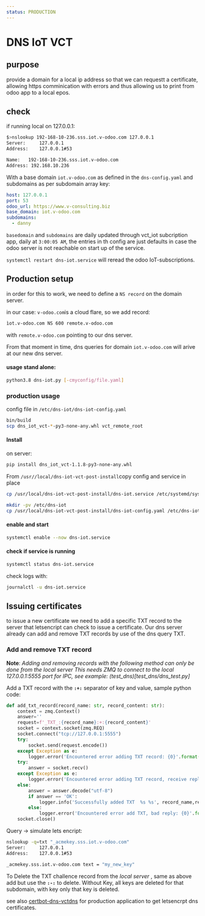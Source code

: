 ```yaml
---
status: PRODUCTION
---
```


# DNS IoT VCT

## purpose

provide a domain for a local ip address so that we can requestt a certificate, allowing https comminication with errors and thus allowing us to print from odoo app to a local epos.

## check

if running local on 127.0.0.1:

```bash
$>nslookup 192-168-10-236.sss.iot.v-odoo.com 127.0.0.1
Server:		127.0.0.1
Address:	127.0.0.1#53

Name:	192-168-10-236.sss.iot.v-odoo.com
Address: 192.168.10.236
```


With a base domain `iot.v-odoo.com` as defined in the `dns-config.yaml` and subdomains as per subdomain array key:
```yaml
host: 127.0.0.1
port: 53
odoo_url: https://www.v-consulting.biz
base_domain: iot.v-odoo.com
subdomains:
  - danny
```

`basedomain` and `subdomains` are daily updated through vct_iot subcription app, daily at `3:00:05 AM`, the entries in th config are just defaults in case the odoo server is not reachable on start up of the service.

`systemctl restart dns-iot.service` will reread the odoo IoT-subscriptions.


## Production setup

in order for this to work, we need to define a `NS record` on the domain server.

in our case: `v-odoo.com`is a cloud flare, so we add record:
```bash
ìot.v-odoo.com NS 600 remote.v-odoo.com
``` 
with `remote.v-odoo.com` pointing to our dns server.

From that moment in time, dns queries for domain `iot.v-odoo.com` will arive at our new dns server.


#### usage stand alone: 
```bash
python3.8 dns-iot.py [-cmyconfig/file.yaml]
```

### production usage

config file in `/etc/dns-iot/dns-iot-config.yaml`

```bash
bin/build
scp dns_iot_vct-*-py3-none-any.whl vct_remote_root
```

#### Install
on server:

```bash
pip install dns_iot_vct-1.1.8-py3-none-any.whl
````

From `/usr//local/dns-iot-vct-post-install`copy config and service in place

```bash
cp /usr/local/dns-iot-vct-post-install/dns-iot.service /etc/systemd/system/dns-iot.service

mkdir -pv /etc/dns-iot
cp /usr/local/dns-iot-vct-post-install/dns-iot-config.yaml /etc/dns-iot/dns-iot-config.yaml
```

#### enable and start

```bash
systemctl enable --now dns-iot.service
```

#### check if service is running
```bash
systemctl status dns-iot.service
```

check logs with:
```bash
journalctl -u dns-iot.service
```

## Issuing certificates

to issue a new certificate we need to add a specific TXT record to the server that letsencript can check to issue a certificate.
Our dns server already can add and remove TXT records by use of the dns query TXT.

### Add and remove TXT record

**Note**: *Adding and removing records with the following method can only be done from the local server This needs ZMQ to connect to the local 127.0.0.1:5555 port for IPC, see example: (test_dns)[test_dns/dns_test.py]*

Add a TXT record with the  **`:+:`** separator of key and value, sample python code:

```python
def add_txt_record(record_name: str, record_content: str):
    context = zmq.Context()
    answer=''
    request=f'_TXT_:{record_name}:+:{record_content}'
    socket = context.socket(zmq.REQ)
    socket.connect("tcp://127.0.0.1:5555")
    try:
        socket.send(request.encode())
    except Exception as e:
        logger.error('Encountered error adding TXT record: {0}'.format(e))
    try:
        answer = socket.recv()
    except Exception as e:
        logger.error('Encountered error adding TXT record, receive reply: {0}'.format(e))
    else:
        answer = answer.decode("utf-8")
        if answer == 'OK':
            logger.info('Successfully added TXT  %s %s', record_name,record_content)
        else:
            logger.error('Encountered error add TXT, bad reply: {0}'.format(answer)) 
    socket.close()
```

Query -> simulate lets encript:
```bash
nslookup -q=txt "_acmekey.sss.iot.v-odoo.com"
Server:		127.0.0.1
Address:	127.0.0.1#53

_acmekey.sss.iot.v-odoo.com	text = "my_new_key"
```

To Delete the TXT challence record from the *local server* , same as above add but use the **`:-:`** to delete.
Without Key, all keys are deleted for that subdomain, with key only that key is deleted.

see also [certbot-dns-vctdns](https://github.com/v-odoo-testing/certbot-dns-vctdns) for production application to get letsencrpt dns certificates.


